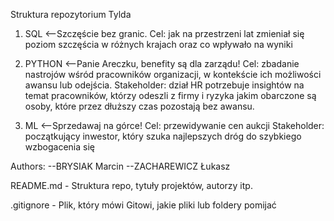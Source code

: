  Struktura repozytorium Tylda

1. SQL <--Szczęście bez granic.
    Cel: jak na przestrzeni lat zmieniał się poziom szczęścia w różnych krajach oraz co wpływało na wyniki

2. PYTHON <--Panie Areczku, benefity są dla zarządu!
    Cel: zbadanie nastrojów wśród pracowników organizacji, w kontekście ich możliwości awansu lub odejścia.
            Stakeholder: dział HR potrzebuje insightów na temat pracowników, 
                którzy odeszli z firmy i ryzyka jakim obarczone są osoby, 
                które przez dłuższy czas pozostają bez awansu.

3. ML <--Sprzedawaj na górce!
    Cel: przewidywanie cen aukcji
			Stakeholder: początkujący inwestor, który szuka najlepszych dróg do szybkiego
				wzbogacenia się


Authors:
--BRYSIAK Marcin
--ZACHAREWICZ Łukasz


README.md          - Struktura repo, tytuły projektów, autorzy itp.

.gitignore         - Plik, który mówi Gitowi, jakie pliki lub foldery pomijać
